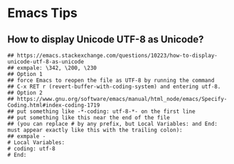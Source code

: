 Emacs Tips
==========

## How to display Unicode UTF-8 as Unicode?

    ## https://emacs.stackexchange.com/questions/10223/how-to-display-unicode-utf-8-as-unicode
    ## exmpale: \342, \200, \230
    ## Option 1
    ## force Emacs to reopen the file as UTF-8 by running the command
    ## C-x RET r (revert-buffer-with-coding-system) and entering utf-8.
    ## Option 2
    ## https://www.gnu.org/software/emacs/manual/html_node/emacs/Specify-Coding.html#index-coding-1719
    ## put something like -*-coding: utf-8-*- on the first line
    ## put something like this near the end of the file
    ## (you can replace # by any prefix, but Local Variables: and End: must appear exactly like this with the trailing colon):
    ## exmpale -
    # Local Variables:
    # coding: utf-8
    # End:
